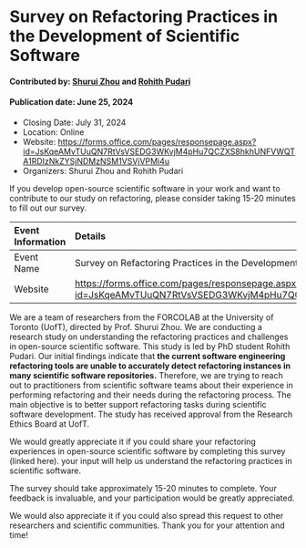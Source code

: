 # Survey on Refactoring Practices in the Development of Scientific Software

#### Contributed by: [Shurui Zhou](https://github.com/shuiblue) and [Rohith Pudari](https://github.com/rohithpudari)

#### Publication date: June 25, 2024

- Closing Date: July 31, 2024
- Location: Online
- Website: https://forms.office.com/pages/responsepage.aspx?id=JsKqeAMvTUuQN7RtVsVSEDG3WKvjM4pHu7QCZXS8hkhUNFVWQTA1RDIzNkZYSjNDMzNSM1VSVjVPMi4u
- Organizers: Shurui Zhou and Rohith Pudari

<!-- deck text start -->
If you develop open-source scientific software in your work and want to contribute to our study on refactoring, please consider taking 15-20 minutes to fill out our survey.
<!-- deck text end -->

Event Information | Details
:--- | :---	
Event Name | Survey on Refactoring Practices in the Development of Scientific Software
Website | <https://forms.office.com/pages/responsepage.aspx?id=JsKqeAMvTUuQN7RtVsVSEDG3WKvjM4pHu7QCZXS8hkhUNFVWQTA1RDIzNkZYSjNDMzNSM1VSVjVPMi4u>

We are a team of researchers from the FORCOLAB at the University of Toronto (UofT), directed by Prof. Shurui Zhou. We are conducting a research study on understanding the refactoring practices and challenges in open-source scientific software. This study is led by PhD student Rohith Pudari. Our initial findings indicate that **the current software engineering refactoring tools are unable to accurately detect refactoring instances in many scientific software repositories.** Therefore, we are trying to reach out to practitioners from scientific software teams about their experience in performing refactoring and their needs during the refactoring process. The main objective is to better support refactoring tasks during scientific software development. The study has received approval from the Research Ethics Board at UofT. 

We would greatly appreciate it if you could share your refactoring experiences in open-source scientific software by completing this survey (linked here).  your input will help us understand the refactoring practices in scientific software.  

The survey should take approximately 15-20 minutes to complete. Your feedback is invaluable, and your participation would be greatly appreciated. 

We would also appreciate it if you could also spread this request to other researchers and scientific communities. Thank you for your attention and time!

<!---
Publish: yes
Topics: "refactoring"
--->

